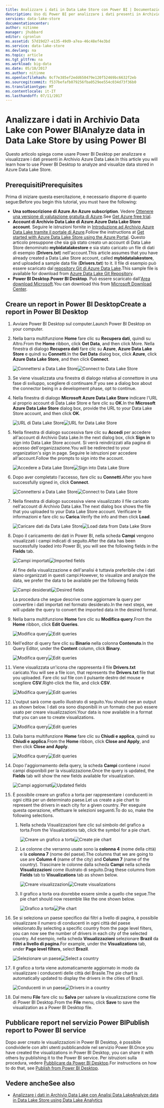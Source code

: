 ```yaml
---
title: Analizzare i dati in Data Lake Store con Power BI | Documentazione Microsoft
description: Uso di Power BI per analizzare i dati presenti in Archivio Azure Data Lake
services: data-lake-store
documentationcenter: 
author: nitinme
manager: jhubbard
editor: cgronlun
ms.assetid: 57d19d27-e135-49d9-a7ea-46c48ef4e3bd
ms.service: data-lake-store
ms.devlang: na
ms.topic: article
ms.tgt_pltfrm: na
ms.workload: big-data
ms.date: 05/10/2017
ms.author: nitinme
ms.openlocfilehash: 0cf7e385ef2edd650479e120f52469bc6632f2eb
ms.sourcegitcommit: f537befafb079256fba0529ee554c034d73f36b0
ms.translationtype: MT
ms.contentlocale: it-IT
ms.lasthandoff: 07/11/2017
---
```

# <a name="analyze-data-in-data-lake-store-by-using-power-bi"></a><span data-ttu-id="16a0e-103">Analizzare i dati in Archivio Data Lake con Power BI</span><span class="sxs-lookup"><span data-stu-id="16a0e-103">Analyze data in Data Lake Store by using Power BI</span></span>
<span data-ttu-id="16a0e-104">Questo articolo spiega come usare Power BI Desktop per analizzare e visualizzare i dati presenti in Archivio Azure Data Lake.</span><span class="sxs-lookup"><span data-stu-id="16a0e-104">In this article you will learn how to use Power BI Desktop to analyze and visualize data stored in Azure Data Lake Store.</span></span>

## <a name="prerequisites"></a><span data-ttu-id="16a0e-105">Prerequisiti</span><span class="sxs-lookup"><span data-stu-id="16a0e-105">Prerequisites</span></span>
<span data-ttu-id="16a0e-106">Prima di iniziare questa esercitazione, è necessario disporre di quanto segue:</span><span class="sxs-lookup"><span data-stu-id="16a0e-106">Before you begin this tutorial, you must have the following:</span></span>

* <span data-ttu-id="16a0e-107">**Una sottoscrizione di Azure**.</span><span class="sxs-lookup"><span data-stu-id="16a0e-107">**An Azure subscription**.</span></span> <span data-ttu-id="16a0e-108">Vedere [Ottenere una versione di valutazione gratuita di Azure](https://azure.microsoft.com/pricing/free-trial/).</span><span class="sxs-lookup"><span data-stu-id="16a0e-108">See [Get Azure free trial](https://azure.microsoft.com/pricing/free-trial/).</span></span>
* <span data-ttu-id="16a0e-109">**Account di Archivio Data Lake di Azure**.</span><span class="sxs-lookup"><span data-stu-id="16a0e-109">**Azure Data Lake Store account**.</span></span> <span data-ttu-id="16a0e-110">Seguire le istruzioni fornite in [Introduzione ad Archivio Azure Data Lake tramite il portale di Azure](data-lake-store-get-started-portal.md).</span><span class="sxs-lookup"><span data-stu-id="16a0e-110">Follow the instructions at [Get started with Azure Data Lake Store using the Azure Portal](data-lake-store-get-started-portal.md).</span></span> <span data-ttu-id="16a0e-111">Questo articolo presuppone che sia già stato creato un account di Data Lake Store denominato **mybidatalakestore** e sia stato caricato un file di dati di esempio (**Drivers.txt**) nell'account.</span><span class="sxs-lookup"><span data-stu-id="16a0e-111">This article assumes that you have already created a Data Lake Store account, called **mybidatalakestore**, and uploaded a sample data file (**Drivers.txt**) to it.</span></span> <span data-ttu-id="16a0e-112">Il file di esempio può essere scaricato dal [repository Git di Azure Data Lake](https://github.com/Azure/usql/tree/master/Examples/Samples/Data/AmbulanceData/Drivers.txt).</span><span class="sxs-lookup"><span data-stu-id="16a0e-112">This sample file is available for download from [Azure Data Lake Git Repository](https://github.com/Azure/usql/tree/master/Examples/Samples/Data/AmbulanceData/Drivers.txt).</span></span>
* <span data-ttu-id="16a0e-113">**Power BI Desktop**.</span><span class="sxs-lookup"><span data-stu-id="16a0e-113">**Power BI Desktop**.</span></span> <span data-ttu-id="16a0e-114">Può essere scaricato dall'[Area download Microsoft](https://www.microsoft.com/en-us/download/details.aspx?id=45331).</span><span class="sxs-lookup"><span data-stu-id="16a0e-114">You can download this from [Microsoft Download Center](https://www.microsoft.com/en-us/download/details.aspx?id=45331).</span></span> 

## <a name="create-a-report-in-power-bi-desktop"></a><span data-ttu-id="16a0e-115">Creare un report in Power BI Desktop</span><span class="sxs-lookup"><span data-stu-id="16a0e-115">Create a report in Power BI Desktop</span></span>
1. <span data-ttu-id="16a0e-116">Avviare Power BI Desktop sul computer.</span><span class="sxs-lookup"><span data-stu-id="16a0e-116">Launch Power BI Desktop on your computer.</span></span>
2. <span data-ttu-id="16a0e-117">Nella barra multifunzione **Home** fare clic su **Recupera dati**, quindi su Altro.</span><span class="sxs-lookup"><span data-stu-id="16a0e-117">From the **Home** ribbon, click **Get Data**, and then click More.</span></span> <span data-ttu-id="16a0e-118">Nella finestra di dialogo **Recupera dati** fare clic su **Azure**, **Azure Data Lake Store** e quindi su **Connetti**.</span><span class="sxs-lookup"><span data-stu-id="16a0e-118">In the **Get Data** dialog box, click **Azure**, click **Azure Data Lake Store**, and then click **Connect**.</span></span>
   
    <span data-ttu-id="16a0e-119">![Connettersi a Data Lake Store](./media/data-lake-store-power-bi/get-data-lake-store-account.png "Connettersi a Data Lake Store")</span><span class="sxs-lookup"><span data-stu-id="16a0e-119">![Connect to Data Lake Store](./media/data-lake-store-power-bi/get-data-lake-store-account.png "Connect to Data Lake Store")</span></span>
3. <span data-ttu-id="16a0e-120">Se viene visualizzata una finestra di dialogo relativa al connettore in una fase di sviluppo, scegliere di continuare.</span><span class="sxs-lookup"><span data-stu-id="16a0e-120">If you see a dialog box about the connector being in a development phase, opt to continue.</span></span>
4. <span data-ttu-id="16a0e-121">Nella finestra di dialogo **Microsoft Azure Data Lake Store** indicare l'URL al proprio account di Data Lake Store e fare clic su **OK**.</span><span class="sxs-lookup"><span data-stu-id="16a0e-121">In the **Microsoft Azure Data Lake Store** dialog box, provide the URL to your Data Lake Store account, and then click **OK**.</span></span>
   
    <span data-ttu-id="16a0e-122">![URL di Data Lake Store](./media/data-lake-store-power-bi/get-data-lake-store-account-url.png "URL di Data Lake Store")</span><span class="sxs-lookup"><span data-stu-id="16a0e-122">![URL for Data Lake Store](./media/data-lake-store-power-bi/get-data-lake-store-account-url.png "URL for Data Lake Store")</span></span>
5. <span data-ttu-id="16a0e-123">Nella finestra di dialogo successiva fare clic su **Accedi** per accedere all'account di Archivio Data Lake.</span><span class="sxs-lookup"><span data-stu-id="16a0e-123">In the next dialog box, click **Sign in** to sign into Data Lake Store account.</span></span> <span data-ttu-id="16a0e-124">Si verrà reindirizzati alla pagina di accesso dell'organizzazione.</span><span class="sxs-lookup"><span data-stu-id="16a0e-124">You will be redirected to your organization's sign in page.</span></span> <span data-ttu-id="16a0e-125">Seguire le istruzioni per accedere all'account.</span><span class="sxs-lookup"><span data-stu-id="16a0e-125">Follow the prompts to sign into the account.</span></span>
   
    <span data-ttu-id="16a0e-126">![Accedere a Data Lake Store](./media/data-lake-store-power-bi/get-data-lake-store-account-signin.png "Accedere a Data Lake Store")</span><span class="sxs-lookup"><span data-stu-id="16a0e-126">![Sign into Data Lake Store](./media/data-lake-store-power-bi/get-data-lake-store-account-signin.png "Sign into Data Lake Store")</span></span>
6. <span data-ttu-id="16a0e-127">Dopo aver completato l'accesso, fare clic su **Connetti**.</span><span class="sxs-lookup"><span data-stu-id="16a0e-127">After you have successfully signed in, click **Connect**.</span></span>
   
    <span data-ttu-id="16a0e-128">![Connettersi a Data Lake Store](./media/data-lake-store-power-bi/get-data-lake-store-account-connect.png "Connettersi a Data Lake Store")</span><span class="sxs-lookup"><span data-stu-id="16a0e-128">![Connect to Data Lake Store](./media/data-lake-store-power-bi/get-data-lake-store-account-connect.png "Connect to Data Lake Store")</span></span>
7. <span data-ttu-id="16a0e-129">Nella finestra di dialogo successiva viene visualizzato il file caricato nell'account di Archivio Data Lake.</span><span class="sxs-lookup"><span data-stu-id="16a0e-129">The next dialog box shows the file that you uploaded to your Data Lake Store account.</span></span> <span data-ttu-id="16a0e-130">Verificare le informazioni e fare clic su **Carica**.</span><span class="sxs-lookup"><span data-stu-id="16a0e-130">Verify the info and then click **Load**.</span></span>
   
    <span data-ttu-id="16a0e-131">![Caricare dati da Data Lake Store](./media/data-lake-store-power-bi/get-data-lake-store-account-load.png "Caricare dati da Data Lake Store")</span><span class="sxs-lookup"><span data-stu-id="16a0e-131">![Load data from Data Lake Store](./media/data-lake-store-power-bi/get-data-lake-store-account-load.png "Load data from Data Lake Store")</span></span>
8. <span data-ttu-id="16a0e-132">Dopo il caricamento dei dati in Power BI, nella scheda **Campi** vengono visualizzati i campi indicati di seguito.</span><span class="sxs-lookup"><span data-stu-id="16a0e-132">After the data has been successfully loaded into Power BI, you will see the following fields in the **Fields** tab.</span></span>
   
    <span data-ttu-id="16a0e-133">![Campi importati](./media/data-lake-store-power-bi/imported-fields.png "Campi importati")</span><span class="sxs-lookup"><span data-stu-id="16a0e-133">![Imported fields](./media/data-lake-store-power-bi/imported-fields.png "Imported fields")</span></span>
   
    <span data-ttu-id="16a0e-134">Al fine della visualizzazione e dell'analisi è tuttavia preferibile che i dati siano organizzati in questi campi:</span><span class="sxs-lookup"><span data-stu-id="16a0e-134">However, to visualize and analyze the data, we prefer the data to be available per the following fields</span></span>
   
    <span data-ttu-id="16a0e-135">![Campi desiderati](./media/data-lake-store-power-bi/desired-fields.png "Campi desiderati")</span><span class="sxs-lookup"><span data-stu-id="16a0e-135">![Desired fields](./media/data-lake-store-power-bi/desired-fields.png "Desired fields")</span></span>
   
    <span data-ttu-id="16a0e-136">La procedura che segue descrive come aggiornare la query per convertire i dati importati nel formato desiderato.</span><span class="sxs-lookup"><span data-stu-id="16a0e-136">In the next steps, we will update the query to convert the imported data in the desired format.</span></span>
9. <span data-ttu-id="16a0e-137">Nella barra multifunzione **Home** fare clic su **Modifica query**.</span><span class="sxs-lookup"><span data-stu-id="16a0e-137">From the **Home** ribbon, click **Edit Queries**.</span></span>
   
    <span data-ttu-id="16a0e-138">![Modifica query](./media/data-lake-store-power-bi/edit-queries.png "Modifica query")</span><span class="sxs-lookup"><span data-stu-id="16a0e-138">![Edit queries](./media/data-lake-store-power-bi/edit-queries.png "Edit queries")</span></span>
10. <span data-ttu-id="16a0e-139">Nell'editor di query fare clic su **Binario** nella colonna **Contenuto**.</span><span class="sxs-lookup"><span data-stu-id="16a0e-139">In the Query Editor, under the **Content** column, click **Binary**.</span></span>
    
    <span data-ttu-id="16a0e-140">![Modifica query](./media/data-lake-store-power-bi/convert-query1.png "Modifica query")</span><span class="sxs-lookup"><span data-stu-id="16a0e-140">![Edit queries](./media/data-lake-store-power-bi/convert-query1.png "Edit queries")</span></span>
11. <span data-ttu-id="16a0e-141">Viene visualizzata un'icona che rappresenta il file **Drivers.txt** caricato.</span><span class="sxs-lookup"><span data-stu-id="16a0e-141">You will see a file icon, that represents the **Drivers.txt** file that you uploaded.</span></span> <span data-ttu-id="16a0e-142">Fare clic sul file con il pulsante destro del mouse e scegliere **CSV**.</span><span class="sxs-lookup"><span data-stu-id="16a0e-142">Right-click the file, and click **CSV**.</span></span>    
    
    <span data-ttu-id="16a0e-143">![Modifica query](./media/data-lake-store-power-bi/convert-query2.png "Modifica query")</span><span class="sxs-lookup"><span data-stu-id="16a0e-143">![Edit queries](./media/data-lake-store-power-bi/convert-query2.png "Edit queries")</span></span>
12. <span data-ttu-id="16a0e-144">L'output sarà come quello illustrato di seguito.</span><span class="sxs-lookup"><span data-stu-id="16a0e-144">You should see an output as shown below.</span></span> <span data-ttu-id="16a0e-145">I dati ora sono disponibili in un formato che può essere usato per creare visualizzazioni.</span><span class="sxs-lookup"><span data-stu-id="16a0e-145">Your data is now available in a format that you can use to create visualizations.</span></span>
    
    <span data-ttu-id="16a0e-146">![Modifica query](./media/data-lake-store-power-bi/convert-query3.png "Modifica query")</span><span class="sxs-lookup"><span data-stu-id="16a0e-146">![Edit queries](./media/data-lake-store-power-bi/convert-query3.png "Edit queries")</span></span>
13. <span data-ttu-id="16a0e-147">Dalla barra multifunzione **Home** fare clic su **Chiudi e applica**, quindi su **Chiudi e applica**.</span><span class="sxs-lookup"><span data-stu-id="16a0e-147">From the **Home** ribbon, click **Close and Apply**, and then click **Close and Apply**.</span></span>
    
    <span data-ttu-id="16a0e-148">![Modifica query](./media/data-lake-store-power-bi/load-edited-query.png "Modifica query")</span><span class="sxs-lookup"><span data-stu-id="16a0e-148">![Edit queries](./media/data-lake-store-power-bi/load-edited-query.png "Edit queries")</span></span>
14. <span data-ttu-id="16a0e-149">Dopo l'aggiornamento della query, la scheda **Campi** contiene i nuovi campi disponibili per la visualizzazione.</span><span class="sxs-lookup"><span data-stu-id="16a0e-149">Once the query is updated, the **Fields** tab will show the new fields available for visualization.</span></span>
    
    <span data-ttu-id="16a0e-150">![Campi aggiornati](./media/data-lake-store-power-bi/updated-query-fields.png "Campi aggiornati")</span><span class="sxs-lookup"><span data-stu-id="16a0e-150">![Updated fields](./media/data-lake-store-power-bi/updated-query-fields.png "Updated fields")</span></span>
15. <span data-ttu-id="16a0e-151">È possibile creare un grafico a torta per rappresentare i conducenti in ogni città per un determinato paese.</span><span class="sxs-lookup"><span data-stu-id="16a0e-151">Let us create a pie chart to represent the drivers in each city for a given country.</span></span> <span data-ttu-id="16a0e-152">Per eseguire questa operazione, effettuare le selezioni seguenti.</span><span class="sxs-lookup"><span data-stu-id="16a0e-152">To do so, make the following selections.</span></span>
    
    1. <span data-ttu-id="16a0e-153">Nella scheda Visualizzazioni fare clic sul simbolo del grafico a torta.</span><span class="sxs-lookup"><span data-stu-id="16a0e-153">From the Visualizations tab, click the symbol for a pie chart.</span></span>
       
        <span data-ttu-id="16a0e-154">![Creare un grafico a torta](./media/data-lake-store-power-bi/create-pie-chart.png "Creare un grafico a torta")</span><span class="sxs-lookup"><span data-stu-id="16a0e-154">![Create pie chart](./media/data-lake-store-power-bi/create-pie-chart.png "Create pie chart")</span></span>
    2. <span data-ttu-id="16a0e-155">Le colonne che verranno usate sono la **colonna 4** (nome della città) e la **colonna 7** (nome del paese).</span><span class="sxs-lookup"><span data-stu-id="16a0e-155">The columns that we are going to use are **Column 4** (name of the city) and **Column 7** (name of the country).</span></span> <span data-ttu-id="16a0e-156">Trascinare le colonne dalla scheda **Campi** nella scheda **Visualizzazioni** come illustrato di seguito.</span><span class="sxs-lookup"><span data-stu-id="16a0e-156">Drag these columns from **Fields** tab to **Visualizations** tab as shown below.</span></span>
       
        <span data-ttu-id="16a0e-157">![Creare visualizzazioni](./media/data-lake-store-power-bi/create-visualizations.png "Creare visualizzazioni")</span><span class="sxs-lookup"><span data-stu-id="16a0e-157">![Create visualizations](./media/data-lake-store-power-bi/create-visualizations.png "Create visualizations")</span></span>
    3. <span data-ttu-id="16a0e-158">Il grafico a torta ora dovrebbe essere simile a quello che segue.</span><span class="sxs-lookup"><span data-stu-id="16a0e-158">The pie chart should now resemble like the one shown below.</span></span>
       
        <span data-ttu-id="16a0e-159">![Grafico a torta](./media/data-lake-store-power-bi/pie-chart.png "Creare visualizzazioni")</span><span class="sxs-lookup"><span data-stu-id="16a0e-159">![Pie chart](./media/data-lake-store-power-bi/pie-chart.png "Create visualizations")</span></span>
16. <span data-ttu-id="16a0e-160">Se si seleziona un paese specifico dai filtri a livello di pagina, è possibile visualizzare il numero di conducenti in ogni città del paese selezionato.</span><span class="sxs-lookup"><span data-stu-id="16a0e-160">By selecting a specific country from the page level filters, you can now see the number of drivers in each city of the selected country.</span></span> <span data-ttu-id="16a0e-161">Ad esempio, nella scheda **Visualizzazioni** selezionare **Brazil** da **Filtri a livello di pagina**.</span><span class="sxs-lookup"><span data-stu-id="16a0e-161">For example, under the **Visualizations** tab, under **Page level filters**, select **Brazil**.</span></span>
    
    <span data-ttu-id="16a0e-162">![Selezionare un paese](./media/data-lake-store-power-bi/select-country.png "Selezionare un paese")</span><span class="sxs-lookup"><span data-stu-id="16a0e-162">![Select a country](./media/data-lake-store-power-bi/select-country.png "Select a country")</span></span>
17. <span data-ttu-id="16a0e-163">Il grafico a torta viene automaticamente aggiornato in modo da visualizzare i conducenti delle città del Brasile.</span><span class="sxs-lookup"><span data-stu-id="16a0e-163">The pie chart is automatically updated to display the drivers in the cities of Brazil.</span></span>
    
    <span data-ttu-id="16a0e-164">![Conducenti in un paese](./media/data-lake-store-power-bi/driver-per-country.png "Conducenti in un paese")</span><span class="sxs-lookup"><span data-stu-id="16a0e-164">![Drivers in a country](./media/data-lake-store-power-bi/driver-per-country.png "Drivers per country")</span></span>
18. <span data-ttu-id="16a0e-165">Dal menu **File** fare clic su **Salva** per salvare la visualizzazione come file di Power BI Desktop.</span><span class="sxs-lookup"><span data-stu-id="16a0e-165">From the **File** menu, click **Save** to save the visualization as a Power BI Desktop file.</span></span>

## <a name="publish-report-to-power-bi-service"></a><span data-ttu-id="16a0e-166">Pubblicare report nel servizio Power BI</span><span class="sxs-lookup"><span data-stu-id="16a0e-166">Publish report to Power BI service</span></span>
<span data-ttu-id="16a0e-167">Dopo aver creato le visualizzazioni in Power BI Desktop, è possibile condividerle con altri utenti pubblicandole nel servizio Power BI.</span><span class="sxs-lookup"><span data-stu-id="16a0e-167">Once you have created the visualizations in Power BI Desktop, you can share it with others by publishing it to the Power BI service.</span></span> <span data-ttu-id="16a0e-168">Per istruzioni sulla procedura, vedere [Pubblicare da Power BI Desktop](https://powerbi.microsoft.com/documentation/powerbi-desktop-upload-desktop-files/).</span><span class="sxs-lookup"><span data-stu-id="16a0e-168">For instructions on how to do that, see [Publish from Power BI Desktop](https://powerbi.microsoft.com/documentation/powerbi-desktop-upload-desktop-files/).</span></span>

## <a name="see-also"></a><span data-ttu-id="16a0e-169">Vedere anche</span><span class="sxs-lookup"><span data-stu-id="16a0e-169">See also</span></span>
* [<span data-ttu-id="16a0e-170">Analizzare i dati in Archivio Data Lake con Analisi Data Lake</span><span class="sxs-lookup"><span data-stu-id="16a0e-170">Analyze data in Data Lake Store using Data Lake Analytics</span></span>](../data-lake-analytics/data-lake-analytics-get-started-portal.md)

